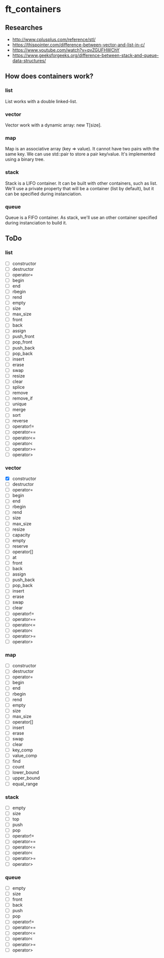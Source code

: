 # ft_containers
## Researches
- http://www.cplusplus.com/reference/stl/
- https://thispointer.com/difference-between-vector-and-list-in-c/
- https://www.youtube.com/watch?v=qvZGUFHWChY
- https://www.geeksforgeeks.org/difference-between-stack-and-queue-data-structures/
## How does containers work?
### list
List works with a double linked-list.
### vector
Vector work with a dynamic array: new T[size].
### map
Map is an associative array (key => value). It cannot have two pairs with the same key.
We can use std::pair to store a pair key/value.
It's implemented using a binary tree.
### stack
Stack is a LIFO container. It can be built with other containers, such as list.
We'll use a private property that will be a container (list by default), but it can be specified during instanciation.
### queue
Queue is a FIFO container. As stack, we'll use an other container specified during instanciation to build it.
## ToDo
### list
- [ ] constructor
- [ ] destructor
- [ ] operator=
- [ ] begin
- [ ] end
- [ ] rbegin
- [ ] rend
- [ ] empty
- [ ] size
- [ ] max_size
- [ ] front
- [ ] back
- [ ] assign
- [ ] push_front
- [ ] pop_front
- [ ] push_back
- [ ] pop_back
- [ ] insert
- [ ] erase
- [ ] swap
- [ ] resize
- [ ] clear
- [ ] splice
- [ ] remove
- [ ] remove_if
- [ ] unique
- [ ] merge
- [ ] sort
- [ ] reverse
- [ ] operator!=
- [ ] operator==
- [ ] operator<=
- [ ] operator<
- [ ] operator>=
- [ ] operator>
### vector
- [x] constructor
- [ ] destructor
- [ ] operator=
- [ ] begin
- [ ] end
- [ ] rbegin
- [ ] rend
- [ ] size
- [ ] max_size
- [ ] resize
- [ ] capacity
- [ ] empty
- [ ] reserve
- [ ] operator[]
- [ ] at
- [ ] front
- [ ] back
- [ ] assign
- [ ] push_back
- [ ] pop_back
- [ ] insert
- [ ] erase
- [ ] swap
- [ ] clear
- [ ] operator!=
- [ ] operator==
- [ ] operator<=
- [ ] operator<
- [ ] operator>=
- [ ] operator>
### map
- [ ] constructor
- [ ] destructor
- [ ] operator=
- [ ] begin
- [ ] end
- [ ] rbegin
- [ ] rend
- [ ] empty
- [ ] size
- [ ] max_size
- [ ] operator[]
- [ ] insert
- [ ] erase
- [ ] swap
- [ ] clear
- [ ] key_comp
- [ ] value_comp
- [ ] find
- [ ] count
- [ ] lower_bound
- [ ] upper_bound
- [ ] equal_range
### stack
- [ ] empty
- [ ] size
- [ ] top
- [ ] push
- [ ] pop
- [ ] operator!=
- [ ] operator==
- [ ] operator<=
- [ ] operator<
- [ ] operator>=
- [ ] operator>
### queue
- [ ] empty
- [ ] size
- [ ] front
- [ ] back
- [ ] push
- [ ] pop
- [ ] operator!=
- [ ] operator==
- [ ] operator<=
- [ ] operator<
- [ ] operator>=
- [ ] operator>